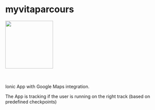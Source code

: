 # myvitaparcours

<div>
  <img width="150" src="https://upload.wikimedia.org/wikipedia/commons/thumb/d/d1/Ionic_Logo.svg/2000px-Ionic_Logo.svg.png">
</div>
<br><br>
<p>
Ionic App with Google Maps integration. 

The App is tracking if the user is running on the right track (based on predefined checkpoints)
</p>
